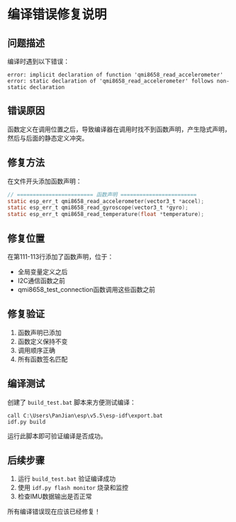 # 编译错误修复说明

## 问题描述
编译时遇到以下错误：
```
error: implicit declaration of function 'qmi8658_read_accelerometer'
error: static declaration of 'qmi8658_read_accelerometer' follows non-static declaration
```

## 错误原因
函数定义在调用位置之后，导致编译器在调用时找不到函数声明，产生隐式声明，然后与后面的静态定义冲突。

## 修复方法
在文件开头添加函数声明：

```c
// ======================== 函数声明 ========================
static esp_err_t qmi8658_read_accelerometer(vector3_t *accel);
static esp_err_t qmi8658_read_gyroscope(vector3_t *gyro);
static esp_err_t qmi8658_read_temperature(float *temperature);
```

## 修复位置
在第111-113行添加了函数声明，位于：
- 全局变量定义之后
- I2C通信函数之前
- qmi8658_test_connection函数调用这些函数之前

## 修复验证
1. 函数声明已添加
2. 函数定义保持不变
3. 调用顺序正确
4. 所有函数签名匹配

## 编译测试
创建了 `build_test.bat` 脚本来方便测试编译：
```batch
call C:\Users\PanJian\esp\v5.5\esp-idf\export.bat
idf.py build
```

运行此脚本即可验证编译是否成功。

## 后续步骤
1. 运行 `build_test.bat` 验证编译成功
2. 使用 `idf.py flash monitor` 烧录和监控
3. 检查IMU数据输出是否正常

所有编译错误现在应该已经修复！